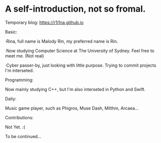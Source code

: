 # A self-introduction, not so fromal.

Temporary blog: https://r1i1na.github.io

Basic:

·Rina, full name is Malody Rin, my preferred name is Rin.

·Now studying Computer Science at The University of Sydney. Feel free to meet me. (Not real)

·Cyber passer-by, just looking with little purpose. Trying to commit projects I'm interseted.

Programming:

Now mainly studying C++, but I'm also interseted in Python and Swift.

Daliy:

Music game player, such as Phigros, Muse Dash, Milthm, Arcaea...

Contributions:

Not Yet. :(

To be continued...
